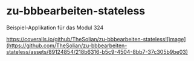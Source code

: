 # zu-bbbearbeiten-stateless
Beispiel-Applikation für das Modul 324

https://coveralls.io/github/TheSolian/zu-bbbearbeiten-stateless![image](https://github.com/TheSolian/zu-bbbearbeiten-stateless/assets/89124854/218b6316-b5c9-4504-8bb7-37c305b9be03)
